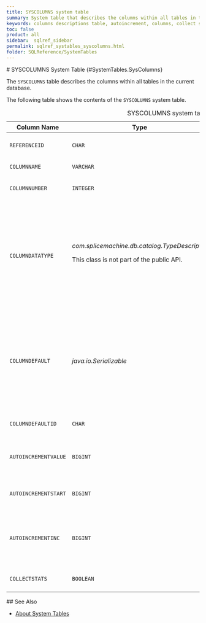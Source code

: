 ```yaml
---
title: SYSCOLUMNS system table
summary: System table that describes the columns within all tables in the current database.
keywords: columns descriptions table, autoincrement, columns, collect statistics
toc: false
product: all
sidebar:  sqlref_sidebar
permalink: sqlref_systables_syscolumns.html
folder: SQLReference/SystemTables
---
```

<section>
<div class="TopicContent" data-swiftype-index="true" markdown="1">
# SYSCOLUMNS System Table   {#SystemTables.SysColumns}

The `SYSCOLUMNS` table describes the columns within all tables in the
current database.

The following table shows the contents of the `SYSCOLUMNS` system table.

<table>
                <caption>SYSCOLUMNS system table</caption>
                <col />
                <col />
                <col />
                <col />
                <col />
                <thead>
                    <tr>
                        <th>Column Name</th>
                        <th>Type</th>
                        <th>Length</th>
                        <th>Nullable</th>
                        <th>Contents</th>
                    </tr>
                </thead>
                <tbody>
                    <tr>
                        <td><code>REFERENCEID</code></td>
                        <td><code>CHAR</code></td>
                        <td><code>36</code></td>
                        <td><code>NO</code></td>
                        <td>Identifier for table (join with
					<code>SYSTABLES.TABLEID</code>)</td>
                    </tr>
                    <tr>
                        <td><code>COLUMNNAME</code></td>
                        <td><code>VARCHAR</code></td>
                        <td><code>128</code></td>
                        <td><code>NO</code></td>
                        <td>Column or parameter name</td>
                    </tr>
                    <tr>
                        <td><code>COLUMNNUMBER</code></td>
                        <td><code>INTEGER</code></td>
                        <td><code>10</code></td>
                        <td><code>NO</code></td>
                        <td>The position of the column within the table</td>
                    </tr>
                    <tr>
                        <td><code>COLUMNDATATYPE</code></td>
                        <td><em>com.splicemachine.db.catalog.TypeDescriptor</em>
                            <p>This class is not part of the public API.</p>
                        </td>
                        <td><code>-1</code></td>
                        <td><code>NO</code></td>
                        <td>System type that describes precision, length, scale, nullability,
						type name, and storage type of data. For a user-defined type, this column can
						hold a <em>TypeDescriptor</em> that refers to the appropriate type alias in
					<code>SYS.SYSALIASES</code>.</td>
                    </tr>
                    <tr>
                        <td><code>COLUMNDEFAULT</code></td>
                        <td><em>java.io.Serializable</em>
                        </td>
                        <td><code>-1</code></td>
                        <td><code>YES</code></td>
                        <td>For tables, describes default value of the column. The
						<em>toString()</em> method on the object stored in the table returns the text of
						the default value as specified in the <code>CREATE TABLE</code> or <code>ALTER TABLE</code>
					statement.</td>
                    </tr>
                    <tr>
                        <td><code>COLUMNDEFAULTID</code></td>
                        <td><code>CHAR</code></td>
                        <td><code>36</code></td>
                        <td><code>YES</code></td>
                        <td>Unique identifier for the default value</td>
                    </tr>
                    <tr>
                        <td><code>AUTOINCREMENTVALUE</code></td>
                        <td><code>BIGINT</code></td>
                        <td><code>19</code></td>
                        <td><code>YES</code></td>
                        <td>What the next value for column will be, if the column is
					an identity column</td>
                    </tr>
                    <tr>
                        <td><code>AUTOINCREMENTSTART</code></td>
                        <td><code>BIGINT</code></td>
                        <td><code>19</code></td>
                        <td><code>YES</code></td>
                        <td>Initial value of column (if specified), if it is an identity
					column</td>
                    </tr>
                    <tr>
                        <td><code>AUTOINCREMENTINC</code></td>
                        <td><code>BIGINT</code></td>
                        <td><code>19</code></td>
                        <td><code>YES</code></td>
                        <td>Amount column value is automatically incremented (if
					specified), if the column is an identity column</td>
                    </tr>
                    <tr>
                        <td><code>COLLECTSTATS</code></td>
                        <td><code>BOOLEAN</code></td>
                        <td><code>1</code></td>
                        <td><code>YES</code></td>
                        <td>Whether or not to collect statistics on the table.</td>
                    </tr>
                </tbody>
            </table>
## See Also

* [About System Tables](sqlref_systables_intro.html)

</div>
</section>

